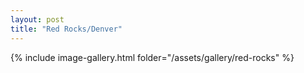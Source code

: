 ```yaml
---
layout: post
title: "Red Rocks/Denver"
---
```


{% include image-gallery.html folder="/assets/gallery/red-rocks" %}